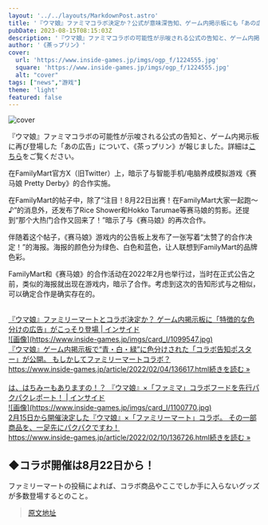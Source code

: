 ```yaml
---
layout: '../../layouts/MarkdownPost.astro'
title: '『ウマ娘』ファミマコラボ決定か？公式が意味深告知、ゲーム内掲示板にも「あの広告」が再登場'
pubDate: 2023-08-15T08:15:03Z
description: '『ウマ娘』ファミマコラボの可能性が示唆される公式の告知と、ゲーム内掲示板に再び登場した「あの広告」について報じられました。'
author: '《茶っプリン》'
cover:
  url: 'https://www.inside-games.jp/imgs/ogp_f/1224555.jpg'
  square: 'https://www.inside-games.jp/imgs/ogp_f/1224555.jpg'
  alt: "cover"
tags: ["news","游戏"]
theme: 'light'
featured: false
---
```


![cover](https://www.inside-games.jp/imgs/ogp_f/1224555.jpg)

『ウマ娘』ファミマコラボの可能性が示唆される公式の告知と、ゲーム内掲示板に再び登場した「あの広告」について、《茶っプリン》が報じました。詳細は[こちら](https://www.inside-games.jp/article/2023/08/15/147856.html)をご覧ください。

在FamilyMart官方X（旧Twitter）上，暗示了与智能手机/电脑养成模拟游戏《赛马娘 Pretty Derby》的合作实施。

在FamilyMart的帖子中，除了“注目！8月22日出赛！在FamilyMart大家一起跑～♪”的消息外，还发布了Rice Shower和Hokko Tarumae等赛马娘的剪影。还提到“那个大热门合作又回来了！”暗示了与《赛马娘》的再次合作。

伴随着这个帖子，《赛马娘》游戏内的公告板上发布了一张写着“太赞了的合作决定！”的海报。海报的颜色分为绿色、白色和蓝色，让人联想到FamilyMart的品牌色彩。

FamilyMart和《赛马娘》的合作活动在2022年2月也举行过，当时在正式公告之前，类似的海报就出现在游戏内，暗示了合作。考虑到这次的告知形式与之相似，可以确定合作是确实存在的。
</p><br><div class="link-card"><a href="https://www.inside-games.jp/article/2022/02/04/136617.html" target="_blank"><div class="link-card-title">『ウマ娘』ファミリーマートとコラボ決定か？ ゲーム内掲示板に「特徴的な色分けの広告」がこっそり登場 | インサイド</div><div class="link-card-image">![画像](https://www.inside-games.jp/imgs/card_l/1099547.jpg)</div><div class="link-card-cap">『ウマ娘』ゲーム内掲示板で“青・白・緑”に色分けされた「コラボ告知ポスター」が公開。 もしかしてファミリーマートコラボ？ </div><div class="link-card-url"><span class="link-card-urltxt"> https://www.inside-games.jp/article/2022/02/04/136617.html</span><span class="link-card-btn">続きを読む »</span></div></a></div><br><div class="link-card"><a href="https://www.inside-games.jp/article/2022/02/10/136726.html" target="_blank"><div class="link-card-title">は、はちみーもありますの！？ 『ウマ娘』×「ファミマ」コラボフードを先行パクパクレポート！   | インサイド</div><div class="link-card-image">![画像](https://www.inside-games.jp/imgs/card_l/1100770.jpg)</div><div class="link-card-cap">2月15日から開催決定した『ウマ娘』×「ファミリーマート」コラボ。 その一部商品を、一足先にパクパクですわ！ </div><div class="link-card-url"><span class="link-card-urltxt"> https://www.inside-games.jp/article/2022/02/10/136726.html</span><span class="link-card-btn">続きを読む »</span></div></a></div><h2>◆コラボ開催は8月22日から！ </h2><p>ファミリーマートの投稿によれば、コラボ商品やここでしか手に入らないグッズが多数登場するとのこと。

>[原文地址](https://www.inside-games.jp/article/2023/08/15/147856.html)  